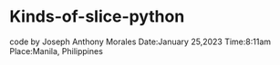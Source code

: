# Kinds-of-slice-python
code by Joseph Anthony Morales
Date:January 25,2023
Time:8:11am
Place:Manila, Philippines
